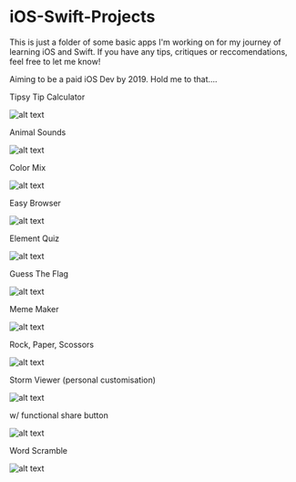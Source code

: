 # iOS-Swift-Projects

This is just a folder of some basic apps I'm working on for my journey of learning iOS and Swift. If you have any tips, critiques or reccomendations, feel free to let me know!

Aiming to be a paid iOS Dev by 2019. Hold me to that....





Tipsy Tip Calculator

![alt text](https://github.com/owenhenley/iOS-Swift-Projects/raw/master/TipsyCalcApp/2018-06-21_02-00-21.gif)

Animal Sounds

![alt text](https://github.com/owenhenley/iOS-Swift-Projects/raw/master/AnimalSounds/2018-05-23_16-30-05.gif)

Color Mix

![alt text](https://github.com/owenhenley/iOS-Swift-Projects/raw/master/ColorMix/2018-05-21_20-52-11.gif)

Easy Browser

![alt text](https://github.com/owenhenley/iOS-Swift-Projects/raw/master/EasyBrowser/2018-06-06_17-59-28.gif)

Element Quiz

![alt text](https://github.com/owenhenley/iOS-Swift-Projects/raw/master/ElementQuiz/2018-05-23_16-34-34.gif)

Guess The Flag

![alt text](https://github.com/owenhenley/iOS-Swift-Projects/raw/master/GuessTheFlag/2018-06-01_18-13-41.gif)

Meme Maker

![alt text](https://github.com/owenhenley/iOS-Swift-Projects/raw/master/MemeMaker/MemeMaker.gif)

Rock, Paper, Scossors

![alt text](https://github.com/owenhenley/iOS-Swift-Projects/raw/master/RockPaperScissors/2018-05-25_19-26-13.gif)

Storm Viewer (personal customisation)

![alt text](https://github.com/owenhenley/iOS-Swift-Projects/raw/master/StormViewer/AppDemo.gif)

w/ functional share button

![alt text](https://github.com/owenhenley/iOS-Swift-Projects/raw/master/StormViewer/ShareDemo.gif)

Word Scramble

![alt text](https://github.com/owenhenley/iOS-Swift-Projects/raw/master/WordScramble/2018-06-17_19-15-03.gif)
